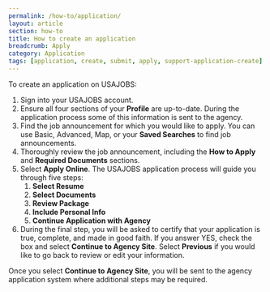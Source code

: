```yaml
---
permalink: /how-to/application/
layout: article
section: how-to
title: How to create an application
breadcrumb: Apply
category: Application
tags: [application, create, submit, apply, support-application-create]
---
```


To create an application on USAJOBS:

<ol>
  <li>Sign into your USAJOBS account.</li>
  <li>Ensure all four sections of your <strong>Profile</strong> are up-to-date. During the application process some of this information is sent to the agency.</li>
  <li>Find the job announcement for which you would like to apply. You can use Basic, Advanced, Map, or your <strong>Saved Searches</strong> to find job announcements.</li>
  <li>Thoroughly review the job announcement, including the <strong>How to Apply</strong> and <strong>Required Documents</strong> sections.</li>
  <li>Select <strong>Apply Online</strong>. The USAJOBS application process will guide you through five steps:
    <ol>
      <li><strong>Select Resume</strong></li>
      <li><strong>Select Documents</strong></li>
      <li><strong>Review Package</strong></li>
      <li><strong>Include Personal Info</strong></li>
      <li><strong>Continue Application with Agency</strong></li>
    </ol>
  </li>
  <li>During the final step, you will be asked  to certify that your application is true, complete, and made in good faith. If you answer YES, check the box and select <strong>Continue to Agency Site</strong>. Select <strong>Previous</strong> if you would like to go back to review or edit your information.</li>
</ol>

Once you select **Continue to Agency Site**, you will be sent to the agency application system where additional steps may be required.
